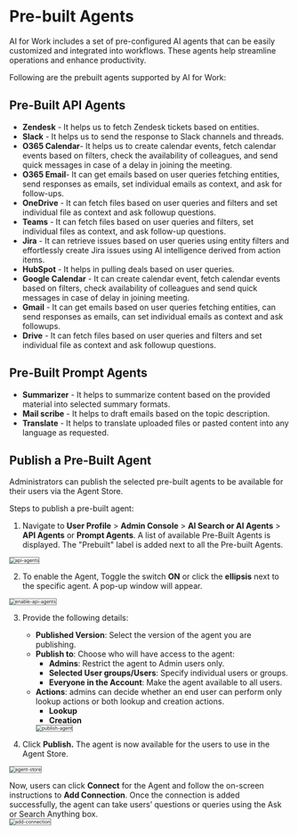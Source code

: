 # Pre-built Agents

AI for Work includes a set of pre-configured AI agents that can be easily customized and integrated into workflows. These agents help streamline operations and enhance productivity.

Following are the prebuilt agents supported by AI for Work:

## Pre-Built API Agents

* **Zendesk** - It helps us to fetch Zendesk tickets based on entities.
* **Slack** - It helps us to send the response to Slack channels and threads.
* **O365 Calendar**- It helps us to create calendar events, fetch calendar events based on filters, check the availability of colleagues, and send quick messages in case of a delay in joining the meeting.
* **O365 Email**- It can get emails based on user queries fetching entities, send responses as emails, set individual emails as context, and ask for follow-ups.
* **OneDrive** - It can fetch files based on user queries and filters and set individual file as context and ask followup questions.
* **Teams** - It can fetch files based on user queries and filters, set individual files as context, and ask follow-up questions.
* **Jira** - It can retrieve issues based on user queries using entity filters and effortlessly create Jira issues using AI intelligence derived from action items.
* **HubSpot** - It helps in pulling deals based on user queries.
* **Google Calendar** - It can create calendar event, fetch calendar events based on filters, check availability of colleagues and send quick messages in case of delay in joining meeting.
* **Gmail** - It can get emails based on user queries fetching entities, can send responses as emails, can set individual emails as context and ask followups.
* **Drive** - It can fetch files based on user queries and filters and set individual file as context and ask followup questions.

## Pre-Built Prompt Agents

* **Summarizer** - It helps to summarize content based on the provided material into selected summary formats.
* **Mail scribe** - It helps to draft emails based on the topic description.
* **Translate** - It helps to translate uploaded files or pasted content into any language as requested. 

## Publish a Pre-Built Agent

Administrators can publish the selected pre-built agents to be available for their users via the Agent Store. 

Steps to publish a pre-built agent:

1. Navigate to **User Profile** > **Admin Console** > **AI Search or AI Agents** > **API Agents** or **Prompt Agents**. A list of available Pre-Built Agents is displayed. The "Prebuilt" label is added next to all the Pre-built Agents.  
<img src="../images/api-agents.png" alt="api-agents" title="api-agents" style="border: 1px solid gray; zoom:60%;">

2. To enable the Agent, Toggle the switch **ON** or click the **ellipsis** next to the specific agent. A pop-up window will appear.  
<img src="../images/enable-api-agents.png" alt="enable-api-agents" title="enable-api-agents" style="border: 1px solid gray; zoom:60%;">

3. Provide the following details:
    * **Published Version**: Select the version of the agent you are publishing.
    * **Publish to**: Choose who will have access to the agent:
        * **Admins**: Restrict the agent to Admin users only.
        * **Selected User groups/Users**: Specify individual users or groups.
        * **Everyone in the Account**: Make the agent available to all users.
    * **Actions**: admins can decide whether an end user can perform only lookup actions or both lookup and creation actions. 
        * **Lookup**
        * **Creation**  
        <img src="../images/publish-agent.png" alt="publish-agent" title="publish-agent" style="border: 1px solid gray; zoom:60%;">

4. Click **Publish.** The agent is now available for the users to use in the Agent Store.  
<img src="../images/agent-store.png" alt="agent-store" title="agent-store" style="border: 1px solid gray; zoom:60%;">
 
Now, users can click **Connect** for the Agent and follow the on-screen instructions to **Add Connection**. Once the connection is added successfully, the agent can take users’ questions or queries using the Ask or Search Anything box.  
<img src="../images/add-connection.png" alt="add-connection" title="add-connection" style="border: 1px solid gray; zoom:60%;">

